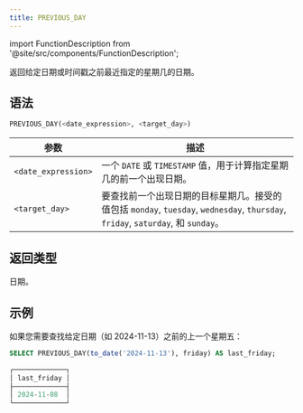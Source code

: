 ```yaml
---
title: PREVIOUS_DAY
---
```


import FunctionDescription from '@site/src/components/FunctionDescription';

<FunctionDescription description="引入或更新: v1.2.655"/>

返回给定日期或时间戳之前最近指定的星期几的日期。

## 语法

```sql
PREVIOUS_DAY(<date_expression>, <target_day>)
```

| 参数                | 描述                                                                                                                                                              |
|---------------------|--------------------------------------------------------------------------------------------------------------------------------------------------------------------------|
| `<date_expression>` | 一个 `DATE` 或 `TIMESTAMP` 值，用于计算指定星期几的前一个出现日期。                                                                                 |
| `<target_day>`      | 要查找前一个出现日期的目标星期几。接受的值包括 `monday`, `tuesday`, `wednesday`, `thursday`, `friday`, `saturday`, 和 `sunday`。 |

## 返回类型

日期。

## 示例

如果您需要查找给定日期（如 2024-11-13）之前的上一个星期五：

```sql
SELECT PREVIOUS_DAY(to_date('2024-11-13'), friday) AS last_friday;

┌─────────────┐
│ last_friday │
├─────────────┤
│ 2024-11-08  │
└─────────────┘
```